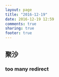 ```yaml
---
layout: page
title: "2016-12-19"
date: 2016-12-19 12:59
comments: true
sharing: true
footer: true
---
```


## 聚沙

### too many redirect
